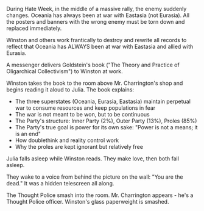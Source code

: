 During Hate Week, in the middle of a massive rally, the enemy suddenly changes. Oceania has always been at war with Eastasia (not Eurasia). All the posters and banners with the wrong enemy must be torn down and replaced immediately.

Winston and others work frantically to destroy and rewrite all records to reflect that Oceania has ALWAYS been at war with Eastasia and allied with Eurasia.

A messenger delivers Goldstein's book ("The Theory and Practice of Oligarchical Collectivism") to Winston at work.

Winston takes the book to the room above Mr. Charrington's shop and begins reading it aloud to Julia. The book explains:
- The three superstates (Oceania, Eurasia, Eastasia) maintain perpetual war to consume resources and keep populations in fear
- The war is not meant to be won, but to be continuous
- The Party's structure: Inner Party (2%), Outer Party (13%), Proles (85%)
- The Party's true goal is power for its own sake: "Power is not a means; it is an end"
- How doublethink and reality control work
- Why the proles are kept ignorant but relatively free

Julia falls asleep while Winston reads. They make love, then both fall asleep.

They wake to a voice from behind the picture on the wall: "You are the dead." It was a hidden telescreen all along.

The Thought Police smash into the room. Mr. Charrington appears - he's a Thought Police officer. Winston's glass paperweight is smashed.
